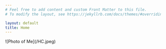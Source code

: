 ```yaml
---
# Feel free to add content and custom Front Matter to this file.
# To modify the layout, see https://jekyllrb.com/docs/themes/#overriding-theme-defaults

layout: default
title: Home
---
```

<div class="home_image_container">
<div class="home_image">
![Photo of Me](/HC.jpeg)
</div>
</div>
